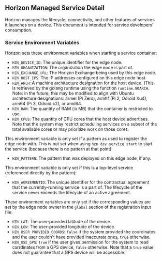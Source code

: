 ## Horizon Managed Service Detail

Horizon manages the lifecycle, connectivity, and other features of services it launches on a device. This document is intended for service developers' consumption.

### Service Environment Variables

Horizon sets these environment variables when starting a service container:

* `HZN_DEVICE_ID`: The unique identifier for the edge node.
* `HZN_ORGANIZATION`: The organization the edge node is part of.
* `HZN_EXCHANGE_URL`: The Horizon Exchange being used by this edge node.
* `HZN_HOST_IPS`: The IP addresses configured on this edge node host.
* `HZN_ARCH`: A machine architecture designation for the host device. (This is retrieved by the golang runtime using the function `runtime.GOARCH`. Note: in the future, this may be modified to align with Ubuntu architecture designations: armel (Pi Zero), armhf (Pi 2, Odroid Xu4), arm64 (Pi 3, Odroid c2), or amd64.
* `HZN_RAM`: The quantity of RAM (in MB) that the container is restricted to use.
* `HZN_CPUS`: The quantity of CPU cores that the host device advertises. Note that the system may restrict scheduling services on a subset of the total available cores or may prioritize work on those cores.

This environment variable is only set if a pattern as used to register the edge node with. This is not set when using `hzn dev service start` to start the service (because there is no pattern at that point):

* `HZN_PATTERN`: The pattern that was deployed on this edge node, if any.

This environment variable is only set if this is a top-level service (referenced directly by the pattern):

* `HZN_AGREEMENTID`: The unique identifier for the contractual agreement that the currently-running service is a part of. The lifecycle of the service never exceeds the lifecycle of an active agreement.

These environment variables are only set if the corresponding values are set by the edge node owner in the `global` section of the registration input file:

* `HZN_LAT`: The user-provided latitude of the device.
* `HZN_LON`: The user-provided longitude of the device.
* `HZN_USER_PROVIDED_COORDS`: `false` if the system provided the coordinates and the user couldn't have provided inaccurate ones, `true` otherwise.
* `HZN_USE_GPS`: `true` if the user gives permission for the system to read corrdinates from a GPS device, `false` otherwise. Note that a `true` value does not guarantee that a GPS device will be accessible.
